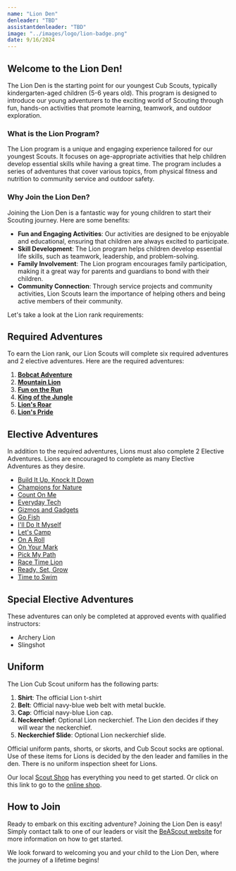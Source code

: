 ```yaml
---
name: "Lion Den"
denleader: "TBD"
assistantdenleader: "TBD"
image: "../images/logo/lion-badge.png"
date: 9/16/2024
---
```

## Welcome to the Lion Den!

The Lion Den is the starting point for our youngest Cub Scouts, typically kindergarten-aged children (5-6 years old). This program is designed to introduce our young adventurers to the exciting world of Scouting through fun, hands-on activities that promote learning, teamwork, and outdoor exploration.

### What is the Lion Program?

The Lion program is a unique and engaging experience tailored for our youngest Scouts. It focuses on age-appropriate activities that help children develop essential skills while having a great time. The program includes a series of adventures that cover various topics, from physical fitness and nutrition to community service and outdoor safety.

### Why Join the Lion Den?

Joining the Lion Den is a fantastic way for young children to start their Scouting journey. Here are some benefits:

- **Fun and Engaging Activities**: Our activities are designed to be enjoyable and educational, ensuring that children are always excited to participate.
- **Skill Development**: The Lion program helps children develop essential life skills, such as teamwork, leadership, and problem-solving.
- **Family Involvement**: The Lion program encourages family participation, making it a great way for parents and guardians to bond with their children.
- **Community Connection**: Through service projects and community activities, Lion Scouts learn the importance of helping others and being active members of their community.

Let's take a look at the Lion rank requirements:

## Required Adventures

To earn the Lion rank, our Lion Scouts will complete six required adventures and 2 elective adventures. Here are the required adventures:

1. [**Bobcat Adventure**](https://www.scouting.org/cub-scout-adventures/bobcat-lion/)
2. [**Mountain Lion**](https://www.scouting.org/cub-scout-adventures/mountain-lion/)
3. [**Fun on the Run**](https://www.scouting.org/cub-scout-adventures/fun-on-the-run/)
4. [**King of the Jungle**](https://www.scouting.org/cub-scout-adventures/king-of-the-jungle/)
5. [**Lion's Roar**](https://www.scouting.org/cub-scout-adventures/lions-roar/)
6. [**Lion's Pride**](https://www.scouting.org/cub-scout-adventures/lions-pride/)

## Elective Adventures

In addition to the required adventures, Lions must also complete 2 Elective Adventures. Lions are encouraged to complete as many Elective Adventures as they desire.

- [Build It Up, Knock It Down](https://www.scouting.org/cub-scout-adventures/build-it-up-knock-it-down/)
- [Champions for Nature](https://www.scouting.org/cub-scout-adventures/champions-for-nature-lion/)
- [Count On Me](https://www.scouting.org/cub-scout-adventures/count-on-me/)
- [Everyday Tech](https://www.scouting.org/cub-scout-adventures/everyday-tech/)
- [Gizmos and Gadgets](https://www.scouting.org/cub-scout-adventures/gizmos-and-gadgets/)
- [Go Fish](https://www.scouting.org/cub-scout-adventures/go-fish/)
- [I'll Do It Myself](https://www.scouting.org/cub-scout-adventures/ill-do-it-myself/)
- [Let's Camp](https://www.scouting.org/cub-scout-adventures/lets-camp-lion/)
- [On A Roll](https://www.scouting.org/cub-scout-adventures/on-a-roll/)
- [On Your Mark](https://www.scouting.org/cub-scout-adventures/on-your-mark/)
- [Pick My Path](https://www.scouting.org/cub-scout-adventures/pick-my-path-lion/)
- [Race Time Lion](https://www.scouting.org/cub-scout-adventures/race-time-lion/)
- [Ready, Set, Grow](https://www.scouting.org/cub-scout-adventures/ready-set-grow/)
- [Time to Swim](https://www.scouting.org/cub-scout-adventures/time-to-swim/)

## Special Elective Adventures

These adventures can only be completed at approved events with qualified instructors:

- Archery Lion
- Slingshot

## Uniform

The Lion Cub Scout uniform has the following parts:

1. **Shirt**: The official Lion t-shirt
2. **Belt**: Official navy-blue web belt with metal buckle.
3. **Cap**: Official navy-blue Lion cap.
4. **Neckerchief**: Optional Lion neckerchief. The Lion den decides if they will wear the neckerchief.
5. **Neckerchief Slide**: Optional Lion neckerchief slide.

Official uniform pants, shorts, or skorts, and Cub Scout socks are optional. Use of these items for Lions is decided by the den leader and families in the den. There is no uniform inspection sheet for Lions.

Our local [Scout Shop](https://www.bing.com/search?pglt=513&q=troy+scout+shop&cvid=43d8bcc8c6e0485fa7dbde8ada51db3c&gs_lcrp=EgZjaHJvbWUyBggAEEUYOTIGCAEQABhAMgYIAhAAGEDSAQgyMzA1ajBqMagCALACAA&FORM=ANNTA1&PC=W099) has everything you need to get started. Or click on this link to go to the [online shop](https://www.scoutshop.org/cub-scout-lion).

## How to Join

Ready to embark on this exciting adventure? Joining the Lion Den is easy! Simply contact talk to one of our leaders or visit the [BeAScout website](https://beascout.scouting.org/list/?zip=48038&program%5B%5D=pack&unitID=233029) for more information on how to get started.

We look forward to welcoming you and your child to the Lion Den, where the journey of a lifetime begins!